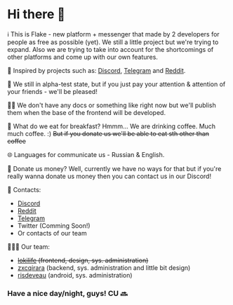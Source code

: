 # Hi there 👋

ℹ️ This is Flake - new platform + messenger that made by 2 developers for people as free as possible (yet). We still a little project but we're trying to expand. Also we are trying to take into account for the shortcomings of other platforms and come up with our own features.

🔨 Inspired by projects such as: [Discord](https://discord.com), [Telegram](https://telegram.org) and [Reddit](https://reddit.com).

🤷 We still in alpha-test state, but if you just pay your attention & attention of your friends - we'll be pleased!

👩‍💻 We don't have any docs or something like right now but we'll publish them when the base of the frontend will be developed.

🍿 What do we eat for breakfast? Hmmm... We are drinking coffee. Much much coffee. :) ~~But if you donate us we'll be able to eat sth other than coffee~~

🌐 Languages for communicate us - Russian & English.

💸 Donate us money? Well, currently we have no ways for that but if you're really wanna donate us money then you can contact us in our Discord!

👥 Contacts:
 - [Discord](https://discord.gg/dwTx3mGPwR)
 - [Reddit](https://reddit.com/r/flake_messenger)
 - [Telegram](https://t.me/flake_messenger)
 - Twitter (Comming Soon!)
 - Or contacts of our team

🧑‍🤝‍🧑 Our team:
 - ~~[lokilife](https://github.com/Lokilife) (frontend, design, sys. administration)~~
 - [zxcqirara](https://github.com/zxcqirara) (backend, sys. administration and little bit design)
 - [risdeveau](https://github.com/VerySweetBread) (android, sys. administration)

### Have a nice day/night, guys! CU 🔜
